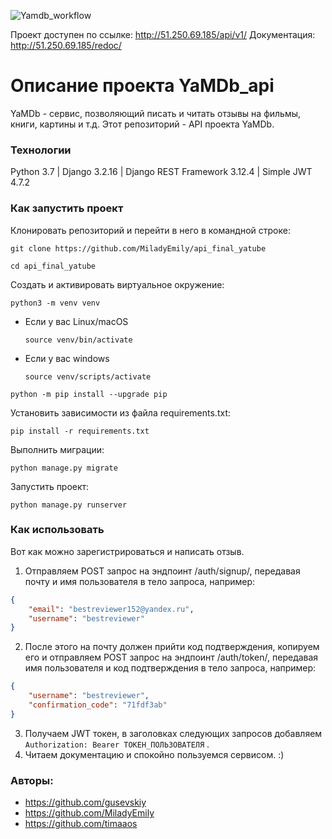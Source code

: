 ![Yamdb_workflow](https://github.com/MiladyEmily/yamdb_final/actions/workflows/yamdb_workflow.yml/badge.svg)

Проект доступен по ссылке: http://51.250.69.185/api/v1/
Документация: http://51.250.69.185/redoc/

# Описание проекта YaMDb_api

YaMDb - сервис, позволяющий писать и читать отзывы на фильмы, книги, картины и т.д.
Этот репозиторий - API проекта YaMDb.

### Технологии

Python 3.7 | Django 3.2.16 | Django REST Framework 3.12.4 | Simple JWT 4.7.2

### Как запустить проект

Клонировать репозиторий и перейти в него в командной строке:

```
git clone https://github.com/MiladyEmily/api_final_yatube
```

```
cd api_final_yatube
```

Cоздать и активировать виртуальное окружение:

```
python3 -m venv venv
```

* Если у вас Linux/macOS

    ```
    source venv/bin/activate
    ```

* Если у вас windows

    ```
    source venv/scripts/activate
    ```

```
python -m pip install --upgrade pip
```

Установить зависимости из файла requirements.txt:

```
pip install -r requirements.txt
```

Выполнить миграции:

```
python manage.py migrate
```

Запустить проект:

```
python manage.py runserver
```

### Как использовать

Вот как можно зарегистрироваться и написать отзыв.
1. Отправляем POST запрос на эндпоинт /auth/signup/, передавая почту и имя пользователя в тело запроса, например:
```json
{
    "email": "bestreviewer152@yandex.ru",
    "username": "bestreviewer"
}
```
2. После этого на почту должен прийти код подтверждения, копируем его и отправляем POST запрос на эндпоинт /auth/token/, передавая имя пользователя и код подтверждения в тело запроса, например:
```json
{
    "username": "bestreviewer",
    "confirmation_code": "71fdf3ab"
}
```
3. Получаем JWT токен, в заголовках следующих запросов добавляем `Authorization: Bearer ТОКЕН_ПОЛЬЗОВАТЕЛЯ` .
4. Читаем документацию и спокойно пользуемся сервисом. :)

### Авторы:

- https://github.com/gusevskiy
- https://github.com/MiladyEmily
- https://github.com/timaaos
